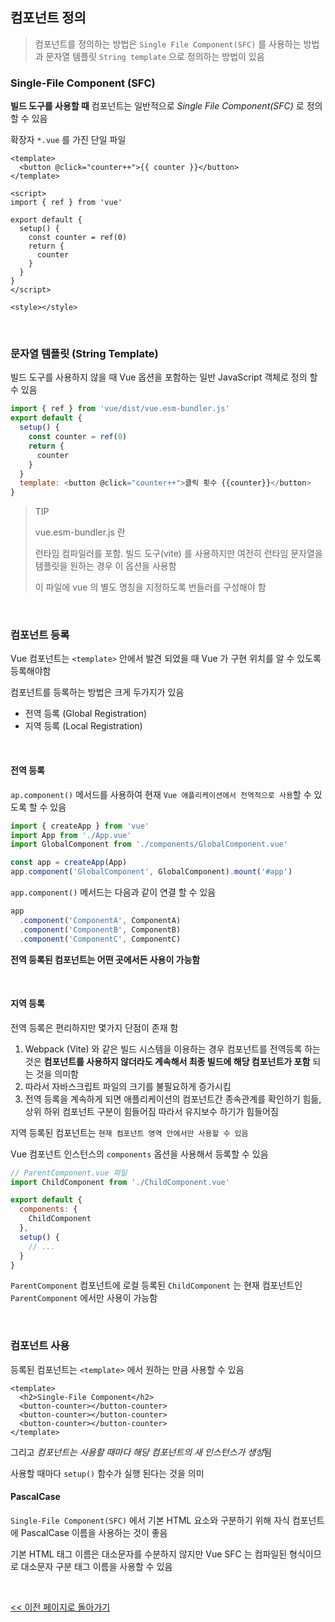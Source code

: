 ## 컴포넌트 정의

> 컴포넌트를 정의하는 방법은 `Single File Component(SFC)` 를 사용하는 방법과 문자열 템플릿 `String template` 으로 정의하는 방법이 있음

### Single-File Component (SFC)

**빌드 도구를 사용할 때** 컴포넌트는 일반적으로 _Single File Component(SFC)_ 로 정의 할 수 있음

확장자 `*.vue` 를 가진 단일 파일

```vue
<template>
  <button @click="counter++">{{ counter }}</button>
</template>

<script>
import { ref } from 'vue'

export default {
  setup() {
    const counter = ref(0)
    return {
      counter
    }
  }
}
</script>

<style></style>
```

<br/>

### 문자열 템플릿 (String Template)

빌드 도구를 사용하지 않을 때 Vue 옵션을 포함하는 일반 JavaScript 객체로 정의 할 수 있음

```javascript
import { ref } from 'vue/dist/vue.esm-bundler.js'
export default {
  setup() {
    const counter = ref(0)
    return {
      counter
    }
  }
  template: <button @click="counter++">클릭 횟수 {{counter}}</button>
}
```

> TIP
>
> vue.esm-bundler.js 란
>
> 런타임 컴파일러를 포함. 빌드 도구(vite) 를 사용하지만 여전히 런타임 문자열을 템플릿을 원하는 경우 이 옵션을 사용함
>
> 이 파일에 vue 의 별도 명칭을 지정하도록 번들러를 구성해야 함

<br/>

### 컴포넌트 등록

Vue 컴포넌트는 `<template>` 안에서 발견 되었을 때 Vue 가 구현 위치를 알 수 있도록 등록해야함

컴포넌트를 등록하는 방법은 크게 두가지가 있음

- 전역 등록 (Global Registration)
- 지역 등록 (Local Registration)

<br/>

#### 전역 등록

`ap.component()` 메서드를 사용하여 현재 `Vue 애플리케이션에서 전역적으로 사용`할 수 있도록 할 수 있음

```javascript
import { createApp } from 'vue'
import App from './App.vue'
import GlobalComponent from './components/GlobalComponent.vue'

const app = createApp(App)
app.component('GlobalComponent', GlobalComponent).mount('#app')
```

`app.component()` 메서드는 다음과 같이 연결 할 수 있음

```javascript
app
  .component('ComponentA', ComponentA)
  .component('ComponentB', ComponentB)
  .component('ComponentC', ComponentC)
```

**전역 등록된 컴포넌트는 어떤 곳에서든 사용이 가능함**

<br/>

#### 지역 등록

전역 등록은 편리하지만 몇가지 단점이 존재 함

1. Webpack (Vite) 와 같은 빌드 시스템을 이용하는 경우 컴포넌트를 전역등록 하는 것은 **컴포넌트를 사용하지 않더라도 계속해서 최종 빌드에 해당 컴포넌트가 포함** 되는 것을 의미함
2. 따라서 자바스크립트 파일의 크기를 불필요하게 증가시킴
3. 전역 등록을 계속하게 되면 애플리케이션의 컴포넌트간 종속관계를 확인하기 힘듦, 상위 하위 컴포넌트 구분이 힘들어짐 따라서 유지보수 하기가 힘들어짐

지역 등록된 컴포넌트는 `현재 컴포넌트 영역 안에서만 사용할 수 있음`

Vue 컴포넌트 인스턴스의 `components` 옵션을 사용해서 등록할 수 있음

```javascript
// ParentComponent.vue 파일
import ChildComponent from './ChildComponent.vue'

export default {
  components: {
    ChildComponent
  },
  setup() {
    // ...
  }
}
```

`ParentComponent` 컴포넌트에 로컬 등록된 `ChildComponent` 는 현재 컴포넌트인 `ParentComponent` 에서만 사용이 가능함

<br/>

### 컴포넌트 사용

등록된 컴포넌트는 `<template>` 에서 원하는 만큼 사용할 수 있음

```vue
<template>
  <h2>Single-File Component</h2>
  <button-counter></button-counter>
  <button-counter></button-counter>
  <button-counter></button-counter>
</template>
```

그리고 *컴포넌트는 사용할 때마다 해당 컴포넌트의 새 인스턴스가 생성*됨

사용할 때마다 `setup()` 함수가 실행 된다는 것을 의미

#### PascalCase

`Single-File Component(SFC)` 에서 기본 HTML 요소와 구분하기 위해 자식 컴포넌트에 PascalCase 이름을 사용하는 것이 좋음

기본 HTML 태그 이름은 대소문자를 수분하지 않지만 Vue SFC 는 컴파일된 형식이므로 대소문자 구분 태그 이름을 사용할 수 있음

<br/>

[<< 이전 페이지로 돌아가기](../../README.md)
